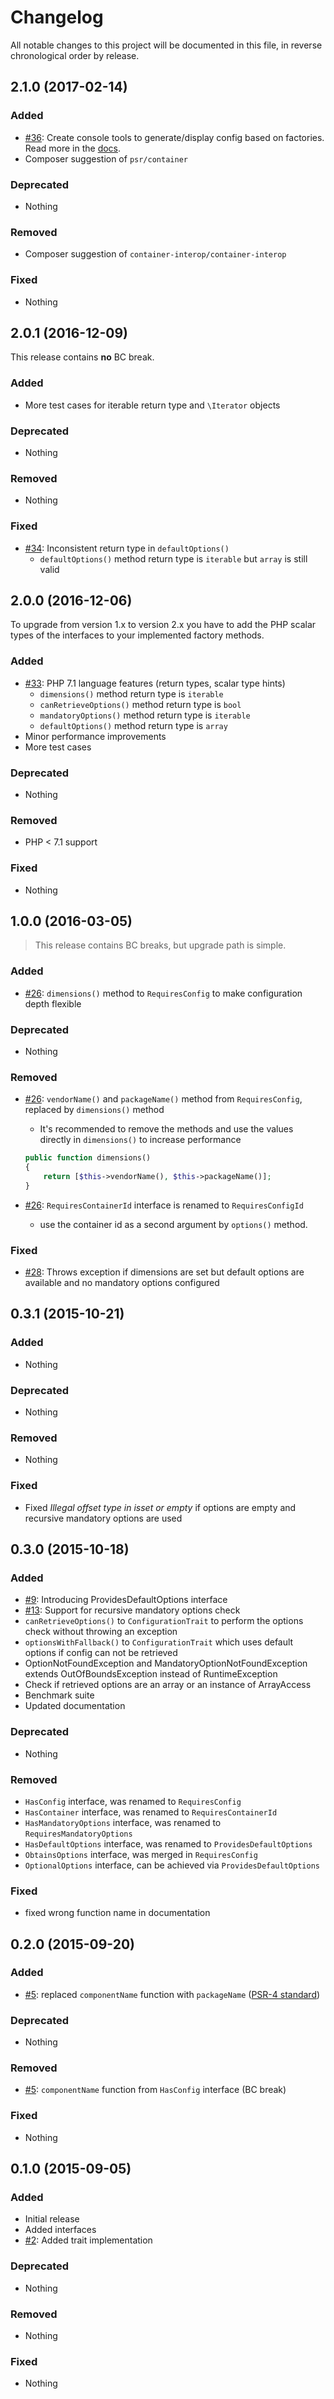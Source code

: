 # Changelog

All notable changes to this project will be documented in this file, in reverse chronological order by release.

## 2.1.0 (2017-02-14)

### Added

* [#36](https://github.com/sandrokeil/interop-config/issues/36): Create console tools to generate/display config based on factories. Read more in the [docs](https://sandrokeil.github.io/interop-config/reference/console-tools.html).
* Composer suggestion of `psr/container`

### Deprecated

* Nothing

### Removed

* Composer suggestion of `container-interop/container-interop`

### Fixed

* Nothing


## 2.0.1 (2016-12-09)
This release contains **no** BC break.

### Added

* More test cases for iterable return type and `\Iterator` objects

### Deprecated

* Nothing

### Removed

* Nothing

### Fixed

* [#34](https://github.com/sandrokeil/interop-config/issue/34): Inconsistent return type in `defaultOptions()`
  * `defaultOptions()` method return type is `iterable` but `array` is still valid


## 2.0.0 (2016-12-06)
To upgrade from version 1.x to version 2.x you have to add the PHP scalar types of the interfaces to your implemented 
factory methods.

### Added

* [#33](https://github.com/sandrokeil/interop-config/pull/33): PHP 7.1 language features (return types, scalar type hints)
  * `dimensions()` method return type is `iterable`
  * `canRetrieveOptions()` method return type is `bool`
  * `mandatoryOptions()` method return type is `iterable`
  * `defaultOptions()` method return type is `array`
* Minor performance improvements
* More test cases

### Deprecated

* Nothing

### Removed

* PHP < 7.1 support

### Fixed

* Nothing


## 1.0.0 (2016-03-05)

> This release contains BC breaks, but upgrade path is simple.

### Added

* [#26](https://github.com/sandrokeil/interop-config/pull/26): `dimensions()` method to `RequiresConfig` to make configuration depth flexible

### Deprecated

* Nothing

### Removed

* [#26](https://github.com/sandrokeil/interop-config/pull/26): `vendorName()` and `packageName()` method from `RequiresConfig`, replaced by `dimensions()` method
    * It's recommended to remove the methods and use the values directly in `dimensions()` to increase performance

    ```php
    public function dimensions()
    {
        return [$this->vendorName(), $this->packageName()];
    }
    ```

* [#26](https://github.com/sandrokeil/interop-config/pull/26): `RequiresContainerId` interface is renamed to `RequiresConfigId` 
    * use the container id as a second argument by `options()` method.

### Fixed

* [#28](https://github.com/sandrokeil/interop-config/pull/28): Throws exception if dimensions are set but default options are available and no mandatory options configured

## 0.3.1 (2015-10-21)

### Added

* Nothing

### Deprecated

* Nothing

### Removed

* Nothing

### Fixed

* Fixed *Illegal offset type in isset or empty* if options are empty and recursive mandatory options are used

## 0.3.0 (2015-10-18)

### Added

* [#9](https://github.com/sandrokeil/interop-config/issues/9): Introducing ProvidesDefaultOptions interface
* [#13](https://github.com/sandrokeil/interop-config/issues/13): Support for recursive mandatory options check
* `canRetrieveOptions()` to `ConfigurationTrait` to perform the options check without throwing an exception 
* `optionsWithFallback()` to `ConfigurationTrait` which uses default options if config can not be retrieved
* OptionNotFoundException and MandatoryOptionNotFoundException extends OutOfBoundsException instead of RuntimeException
* Check if retrieved options are an array or an instance of ArrayAccess
* Benchmark suite
* Updated documentation

### Deprecated

* Nothing

### Removed

* `HasConfig` interface, was renamed to `RequiresConfig`
* `HasContainer` interface, was renamed to `RequiresContainerId`
* `HasMandatoryOptions` interface, was renamed to `RequiresMandatoryOptions`
* `HasDefaultOptions` interface, was renamed to `ProvidesDefaultOptions`
* `ObtainsOptions` interface, was merged in `RequiresConfig`
* `OptionalOptions` interface, can be achieved via `ProvidesDefaultOptions`

### Fixed

* fixed wrong function name in documentation

## 0.2.0 (2015-09-20)

### Added

* [#5](https://github.com/sandrokeil/interop-config/issues/5): replaced `componentName` function with `packageName` ([PSR-4 standard](https://github.com/php-fig/fig-standards/blob/master/accepted/PSR-4-autoloader-meta.md#package-oriented-autoloading))

### Deprecated

* Nothing

### Removed

* [#5](https://github.com/sandrokeil/interop-config/issues/5): `componentName` function from `HasConfig` interface (BC break)

### Fixed

* Nothing

## 0.1.0 (2015-09-05)

### Added
* Initial release
* Added interfaces
* [#2](https://github.com/sandrokeil/interop-config/issues/2): Added trait implementation

### Deprecated

* Nothing

### Removed

* Nothing

### Fixed

* Nothing
